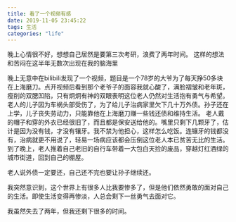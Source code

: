 ```yaml
---
title: 看了一个视频有感
date: 2019-11-05 23:45:22
tags: 生活
categories: "life"
---
```


晚上心情很不好，想想自己居然是要第三次考研，浪费了两年时间。
这样的想法和苦闷在这半年无数次出现在我的脑海里

晚上无意中在bilibili发现了一个视频，题目是一个78岁的大爷为了每天挣50多块在上海磨刀。点开视频后看到那个老爷子的面容我就心酸了，满脸褶皱和老年斑，瘦削的双腮凹陷，只有炯炯有神的双眼表明这位老人仍然对生活抱有勇气与希望。
老人的儿子因为车祸头部受伤了，为了给儿子治病家里欠下几十万外债。孙子还在上学，儿子丧失劳动力，只能靠他在上海磨刀赚一些钱还债和维持生活。
老人戴的帽子和穿的外衣已经很旧了，而且都是保安送给他的。嘴里只剩下几颗牙了，估计是因为没有钱，才没有镶牙。我不禁为他担心，这样怎么吃饭。连镶牙的钱都没有，治病就更不用说了，轻易一场病应该都会压倒这位老人本已贫苦无比的生活。
到了晚上，老人推着自己老旧的自行车带着一大包白天捡的废品，穿越灯红酒绿的城市街道，回到自己的棚屋。

老人说外债一定要还，自己还不完也要让孙子继续还。

我突然意识到，这个世界上有很多人比我要惨多了，但是他们依然勇敢的面对自己的生活。即使生活变得再惨淡，人总会剩下一丝勇气去面对它。

我虽然失去了两年，但我还剩下很多的时间。
